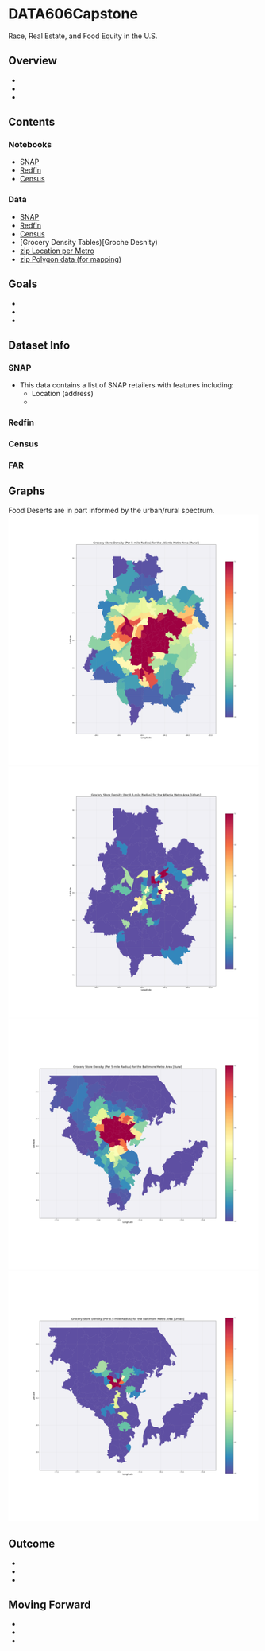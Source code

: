 # DATA606Capstone
Race, Real Estate, and Food Equity in the U.S.


## Overview
-
-
-
## Contents
### Notebooks
- [SNAP]()
- [Redfin]()
- [Census]()
### Data
- [SNAP](SNAP_Data.csv)
- [Redfin]()
- [Census]()
- [Grocery Density Tables)[Groche Desnity)
- [zip Location per Metro](Metro_Zips)
- [zip Polygon data (for mapping)](Shape_Files)
## Goals
-
-
-
## Dataset Info
### SNAP
- This data contains a list of SNAP retailers with features including:
  - Location (address)
  - 
### Redfin
### Census
### FAR

## Graphs
Food Deserts are in part informed by the urban/rural spectrum. 
![](Density_Graphs/Atlanta_rural_desert.png) ![](Density_Graphs/Atlanta_urban_desert.png)
![Baltimore Rural](Density_Graphs/Baltimore_rural_desert.png) ![](Density_Graphs/Baltimore_urban_desert.png)

## Outcome
-
-
-
## Moving Forward
-
-
-
